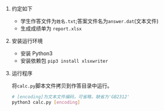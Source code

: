 1. 约定如下
    * 学生作答文件为`姓名.txt`;答案文件名为`answer.dat`(文本文件)
    * 生成成绩单为 `report.xlsx`
2. 安装运行环境
    * 安装 Python3
    * 安装依赖包 `pip3 install xlsxwriter`
3. 运行程序
    
    将`calc.py`脚本文件拷贝到作答目录中运行。
    ```sh
    # [encoding]为文本文件编码，可省略，缺省为'GB2312'
    python3 calc.py [encoding]
    ```